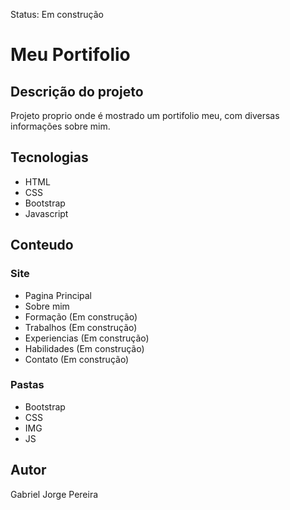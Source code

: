 Status: Em construção


# Meu Portifolio

## Descrição do projeto

Projeto proprio onde é mostrado um portifolio meu, com diversas informações sobre mim.

## Tecnologias

* HTML
* CSS
* Bootstrap
* Javascript

## Conteudo

### Site
 
* Pagina Principal
* Sobre mim
* Formação (Em construção)
* Trabalhos (Em construção)
* Experiencias (Em construção)
* Habilidades (Em construção)
* Contato (Em construção)

### Pastas

* Bootstrap
* CSS
* IMG
* JS

## Autor

Gabriel Jorge Pereira
